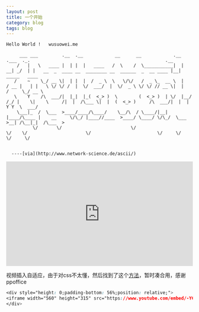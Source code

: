 ```yaml
---
layout: post
title: 一个开始 
category: blog
tags: blog
---
```


```html
Hello World !   wusuowei.me
```

```
     ___ ___         .__  .__            __      __            .__       .___  ._.                                                   .__
    /   |   \   ____ |  | |  |   ____   /  \    /  \___________|  |    __| _/  | |   __  _  ____ __  ________ __  ______  _  __ ____ |__|    _____   ____
   /    ~    \_/ __ \|  | |  |  /  _ \  \   \/\/   /  _ \_  __ \  |   / __ |   | |   \ \/ \/ /  |  \/  ___/  |  \/  _ \ \/ \/ // __ \|  |   /     \_/ __ \
   \    Y    /\  ___/|  |_|  |_(  <_> )  \        (  <_> )  | \/  |__/ /_/ |    \|    \     /|  |  /\___ \|  |  (  <_> )     /\  ___/|  |  |  Y Y  \  ___/
    \___|_  /  \___  >____/____/\____/    \__/\  / \____/|__|  |____/\____ |    __     \/\_/ |____//____  >____/ \____/ \/\_/  \___  >__| /\__|_|  /\___  >
          \/       \/                          \/                         \/    \/                      \/                         \/     \/     \/     \/


  ----[via](http://www.network-science.de/ascii/)
```


<div style="height: 0;padding-bottom: 56%;position: relative;">
<iframe width="560" height="315" src="https://www.youtube.com/embed/cgLEFciA7SI" frameborder="0" allowfullscreen="" style="position: absolute;height: 100%;width: 100%;"></iframe>
</div>


视频插入自适应，由于对css不太懂，然后找到了这个[方法](https://github.com/ppoffice/hexo-theme-minos/issues/2)，暂时凑合用，感谢 ppoffice

```css
<div style="height: 0;padding-bottom: 56%;position: relative;">
<iframe width="560" height="315" src="https://www.youtube.com/embed/-YGDyPAwQz0" frameborder="0" allowfullscreen="" style="position: absolute;height: 100%;width: 100%;"></iframe>
</div>
```



